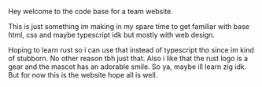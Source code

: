 Hey welcome to the code base for a team website. 

This is just something im making in my spare time to get familiar with base html, css and maybe typescript idk but mostly with web design.

Hoping to learn rust so i can use that instead of typescript tho since im kind of stubborn. No other reason tbh just that. Also i like that the rust logo is a gear and the mascot has
an adorable smile. So ya, maybe ill learn zig idk. But for now this is the website hope all is well. 
